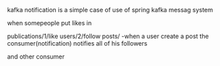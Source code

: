 kafka notification is a simple case of use of spring kafka messag system

when somepeople put likes in 

publications/1/like
users/2/follow
posts/ -when a user create a post the consumer(notification) notifies all of his followers

and other consumer 